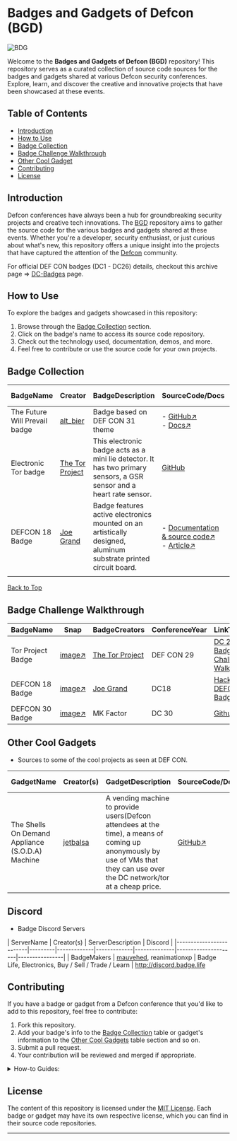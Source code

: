 # Badges and Gadgets of Defcon (BGD) 

![BDG](https://github.com/DefconParrot/BGD/assets/30528167/c0d39a93-05b3-46c4-a1e9-4418393a71d5)

Welcome to the **Badges and Gadgets of Defcon (BGD)** repository! This repository serves as a curated collection of source code sources for the badges and gadgets shared at various Defcon security conferences. Explore, learn, and discover the creative and innovative projects that have been showcased at these events.

## Table of Contents

- [Introduction](#introduction)
- [How to Use](#how-to-use)
- [Badge Collection](#badge-collection)
- [Badge Challenge Walkthrough](#badge-challenge-walkthrough)
- [Other Cool Gadget](#other-cool-gadgets)
- [Contributing](#contributing)
- [License](#license)

## Introduction

Defcon conferences have always been a hub for groundbreaking security projects and creative tech innovations. The [BGD](https://github.com/DefconParrot/BGD) repository aims to gather the source code for the various badges and gadgets shared at these events. Whether you're a developer, security enthusiast, or just curious about what's new, this repository offers a unique insight into the projects that have captured the attention of the [Defcon](defcon.org) community.

For official DEF CON badges (DC1 - DC26) details, checkout this archive page => [DC-Badges](https://defcon.org/html/links/dc-badge.html) page.

## How to Use

To explore the badges and gadgets showcased in this repository:

1. Browse through the [Badge Collection](#badge-collection) section.
2. Click on the badge's name to access its source code repository.
3. Check out the technology used, documentation, demos, and more.
4. Feel free to contribute or use the source code for your own projects.

<a name="top"></a>

## Badge Collection

| BadgeName | Creator | BadgeDescription | SourceCode/Docs | Lang/Tech| Demo link/Image   | Conference Year |
|------------|---------|-------------|-------------|--------------|---------------------|----------------|
| The Future Will Prevail badge  | [alt_bier](https://twitter.com/alt_bier)   | Badge based on DEF CON 31 theme | - [GitHub↗](https://github.com/gowenrw/future_badge) </br> - [Docs↗](https://github.com/gowenrw/future_badge/blob/main/code/README.md) | - C++ </br> - shell </br> - C    | ![badge](https://futurebadge.altbier.us/images/future_badge_hero.jpg) </br> [Snap on x ↗](https://pbs.twimg.com/media/F3pcNSYXIAA0ryE?format=jpg&name=small)  | DC31 - 2023 |
|Electronic Tor badge |[The Tor Project](https://www.torproject.org/about/history/)|This electronic badge acts as a mini lie detector. It has two primary sensors, a GSR sensor and a heart rate sensor. |[GitHub](https://github.com/seeess/Defcon-Tor-29-Badge)|- C++ |![torBadge](https://camo.githubusercontent.com/5c4caf3a08ab2dd79d71716f681182e7e219065f19e897151a394cbb21787d4e/68747470733a2f2f692e696d6775722e636f6d2f7a5168564448472e6a7067)| DC29  |
| DEFCON 18 Badge | [Joe Grand](https://twitter.com/joegrand) | Badge features active electronics mounted on an artistically designed, aluminum substrate printed circuit board. | - [Documentation & source code↗](http://www.grandideastudio.com/defcon-18-badge/) </br> - [Article↗](http://www.grandideastudio.com/wp-content/uploads/dc18_bdg_charm.pdf) | N/A | ![DC18-Badge](http://www.grandideastudio.com/wp-content/uploads/dc18_bdg_img1.jpg) </br> - [YouTube↗](https://www.youtube.com/watch?v=tmfT13DcJOk) </br> - [More YT Samples From Attendees↗](https://www.youtube.com/results?search_query=dc18+badge+hack) | DC18 |
|          |           |             |                    |           |              |                    |

[Back to Top](#top)


## Badge Challenge Walkthrough

| BadgeName        | Snap        |BadgeCreators  |ConferenceYear   |  LinkToWriteup    | WriteupBy            | 
|------------------|-------------|---------------|--------------------------|-------------------|-------------|
|Tor Project Badge |[image↗](https://forum.torproject.org/uploads/default/optimized/1X/537128c73770221a824828b2890cde1a86af5d2f_2_666x500.jpeg)|[The Tor Project](https://www.torproject.org/about/history/)| DEF CON 29 | [DC 29 Tor Badge Challenge Walkthrough↗](https://gigsatdc.com/dc29/torbadge_walkthrough.php)|[Twitter: @Gigs↗](https://twitter.com/gigstaggart) |
| DEFCON 18 Badge | [image↗](http://www.grandideastudio.com/wp-content/uploads/dc18_bdg_img1.jpg) | [Joe Grand](https://twitter.com/joegrand) | DC18 | [Hacking the DEFCON 18 Badge](https://www.lanmaster53.com/2010/08/02/hacking-the-defcon-18-badge/) | [lanmaster53](https://twitter.com/lanmaster53) |
|DEFCON 30 Badge | [image↗](https://pbs.twimg.com/media/FZ2Td0IUIAAfpe1?format=jpg&name=small) | MK Factor | DC 30 | [Github↗](https://github.com/Kybr-git/DC30-Badge-Challenge-Writeup) | [Kybr](https://twitter.com/_Kybr_)



## Other Cool Gadgets

- Sources to some of the cool projects as seen at DEF CON.

| GadgetName              | Creator(s) | GadgetDescription | SourceCode/Docs | Lang/Tech| Demo   | DEFCON Year |
|-------------------------|---------|-------------|-------------|--------------|---------------------|----------------|
|The Shells On Demand Appliance (S.O.D.A) Machine | [jetbalsa](#) |A vending machine to provide users(Defcon attendees at the time), a means of coming up anonymously by use of VMs that they can use over the DC network/tor at a cheap price. |[GitHub↗](https://github.com/jetbalsa/soda-machine) | - PHP </br> - Shell </br> - C++ </br> | [YouTube↗](https://youtu.be/pmW6lMCEaJc?si=qpXMbfy90aroM6z_) </br> [Image snap↗](https://twitter.com/DefconParrot/status/1559822944154566657) | DC31 & DC32 |

## Discord

- Badge Discord Servers

| ServerName              | Creator(s) | ServerDescription | Discord | 
|-------------------------|---------|-------------|-------------|--------------|---------------------|----------------|
| BadgeMakers | [mauvehed](https://rant.mvh.dev/), reanimationxp | Badge Life, Electronics, Buy / Sell / Trade / Learn | http://discord.badge.life

## Contributing

If you have a badge or gadget from a Defcon conference that you'd like to add to this repository, feel free to contribute:

1. Fork this repository.
2. Add your badge's info to the [Badge Collection](#badge-collection) table or gadget's information
   to the [Other Cool Gadgets](#other-cool-gadgets) table section and so on.
3. Submit a pull request.
4. Your contribution will be reviewed and merged if appropriate.

<details>
   <summary>How-to Guides: </summary>
   
Add links when curating:

```markdown
[Link Text↗](URL)
```

e.g

```markdown
[Defcon↗](https://defcon.org)
```

Add line breaks:

```html
</br>
```

Image previews:

```markdown
![Image Alt Text](URL-to-image)
```
</details>

## License

The content of this repository is licensed under the [MIT License](LICENSE). Each badge or gadget may have its own respective license, which you can find in their source code repositories.

---
